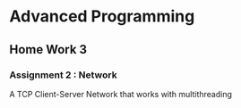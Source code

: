 # Advanced Programming 
## Home Work 3
### Assignment 2 : Network
A TCP Client-Server Network that works with multithreading
